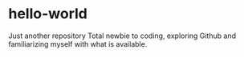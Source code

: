 # hello-world
Just another repository
Total newbie to coding, exploring Github and familiarizing myself with what is available.
